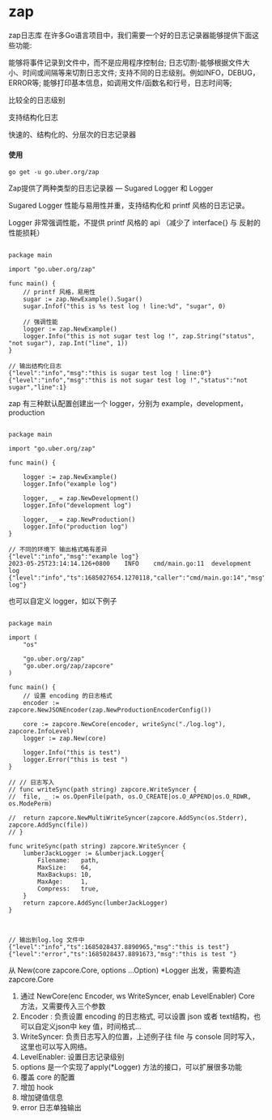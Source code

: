 # zap


zap日志库
在许多Go语言项目中，我们需要一个好的日志记录器能够提供下面这些功能:

能够将事件记录到文件中，而不是应用程序控制台;
日志切割-能够根据文件大小、时间或间隔等来切割日志文件;
支持不同的日志级别。例如INFO，DEBUG，ERROR等;
能够打印基本信息，如调用文件/函数名和行号，日志时间等;


比较全的日志级别

支持结构化日志

快速的、结构化的、分层次的日志记录器


#### 使用
```
go get -u go.uber.org/zap
```

Zap提供了两种类型的日志记录器 — Sugared Logger 和 Logger

Sugared Logger 性能与易用性并重，支持结构化和 printf 风格的日志记录。

Logger 非常强调性能，不提供 printf 风格的 api （减少了 interface{} 与 反射的性能损耗）


```

package main

import "go.uber.org/zap"

func main() {
	// printf 风格，易用性
	sugar := zap.NewExample().Sugar()
	sugar.Infof("this is %s test log ! line:%d", "sugar", 0)

	// 强调性能
	logger := zap.NewExample()
	logger.Info("this is not sugar test log !", zap.String("status", "not sugar"), zap.Int("line", 1))
}

// 输出结构化日志 
{"level":"info","msg":"this is sugar test log ! line:0"}
{"level":"info","msg":"this is not sugar test log !","status":"not sugar","line":1}

```


zap 有三种默认配置创建出一个 logger，分别为 example，development，production



```

package main

import "go.uber.org/zap"

func main() {

	logger := zap.NewExample()
	logger.Info("example log")

	logger, _ = zap.NewDevelopment()
	logger.Info("development log")

	logger, _ = zap.NewProduction()
	logger.Info("production log")
}

// 不同的环境下 输出格式略有差异
{"level":"info","msg":"example log"}
2023-05-25T23:14:14.126+0800    INFO    cmd/main.go:11  development log
{"level":"info","ts":1685027654.1270118,"caller":"cmd/main.go:14","msg":"production log"}

```


也可以自定义 logger，如以下例子


```

package main

import (
	"os"

	"go.uber.org/zap"
	"go.uber.org/zap/zapcore"
)

func main() {
	// 设置 encoding 的日志格式
	encoder := zapcore.NewJSONEncoder(zap.NewProductionEncoderConfig())

	core := zapcore.NewCore(encoder, writeSync("./log.log"), zapcore.InfoLevel)
	logger := zap.New(core)

	logger.Info("this is test")
	logger.Error("this is test ")
}

// // 日志写入
// func writeSync(path string) zapcore.WriteSyncer {
// 	file, _ := os.OpenFile(path, os.O_CREATE|os.O_APPEND|os.O_RDWR, os.ModePerm)

// 	return zapcore.NewMultiWriteSyncer(zapcore.AddSync(os.Stderr), zapcore.AddSync(file))
// }

func writeSync(path string) zapcore.WriteSyncer {
	lumberJackLogger := &lumberjack.Logger{
		Filename:   path,
		MaxSize:    64,
		MaxBackups: 10,
		MaxAge:     1,
		Compress:   true,
	}
	return zapcore.AddSync(lumberJackLogger)
}



// 输出到log.log 文件中
{"level":"info","ts":1685028437.8890965,"msg":"this is test"}
{"level":"error","ts":1685028437.8891673,"msg":"this is test "}

```


从 New(core zapcore.Core, options ...Option) *Logger 出发，需要构造 zapcore.Core

1. 通过 NewCore(enc Encoder, ws WriteSyncer, enab LevelEnabler) Core 方法，又需要传入三个参数
2. Encoder : 负责设置 encoding 的日志格式, 可以设置 json 或者 text结构，也可以自定义json中 key 值，时间格式...
3. WriteSyncer: 负责日志写入的位置，上述例子往 file 与 console 同时写入，这里也可以写入网络。
4. LevelEnabler: 设置日志记录级别
5. options 是一个实现了apply(*Logger) 方法的接口，可以扩展很多功能
6. 覆盖 core 的配置
7. 增加 hook
8. 增加键值信息
9. error 日志单独输出



